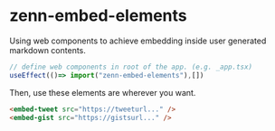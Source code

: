 # zenn-embed-elements

Using web components to achieve embedding inside user generated markdown contents.

```js
// define web components in root of the app. (e.g. _app.tsx)
useEffect(()=> import("zenn-embed-elements"),[])
```

Then, use these elements are wherever you want.
```html
<embed-tweet src="https://tweeturl..." />
<embed-gist src="https://gistsurl..." />
```

